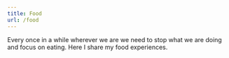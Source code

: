 ```yaml
---
title: Food
url: /food
---
```

Every once in a while wherever we are we need to stop what we are doing and focus on eating. Here I share my food experiences.
